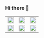 ### Hi there 👋

<!--
**CuevaTomasArg/CuevaTomasArg** is a ✨ _special_ ✨ repository because its `README.md` (this file) appears on your GitHub profile.

Here are some ideas to get you started:

- 🔭 I’m currently working on ...
- 🌱 I’m currently learning ...
- 👯 I’m looking to collaborate on ...
- 🤔 I’m looking for help with ...
- 💬 Ask me about ...
- 📫 How to reach me: ...
- 😄 Pronouns: ...
- ⚡ Fun fact: ...
-->

<table>
  <tr>
    <td><a href="#"><img src="https://upload.wikimedia.org/wikipedia/commons/thumb/1/1a/NumPy_logo.svg/330px-NumPy_logo.svg.png" width="100%"></a></td>
    <td><a href="#"><img src="https://upload.wikimedia.org/wikipedia/commons/thumb/1/1b/R_logo.svg/330px-R_logo.svg.png" width="100%"></a></td>
    <td><a href="#"><img src="https://www.vectorlogo.zone/logos/djangoproject/djangoproject-icon.svg" width="100%"></a></td>
  </tr>
  <tr>
    <td><a href="#"><img src="https://upload.wikimedia.org/wikipedia/commons/thumb/e/ed/Pandas_logo.svg/330px-Pandas_logo.svg.png" width="100%"></a></td>
    <td><a href="#"><img src="https://upload.wikimedia.org/wikipedia/commons/thumb/5/5f/Git_logo.svg/330px-Git_logo.svg.png" width="100%"></a></td>
    <td><a href="#"><img src="https://upload.wikimedia.org/wikipedia/commons/thumb/1/1a/Python_logo_2020.svg/330px-Python_logo_2020.svg.png" width="100%"></a></td>
  </tr>
</table>

